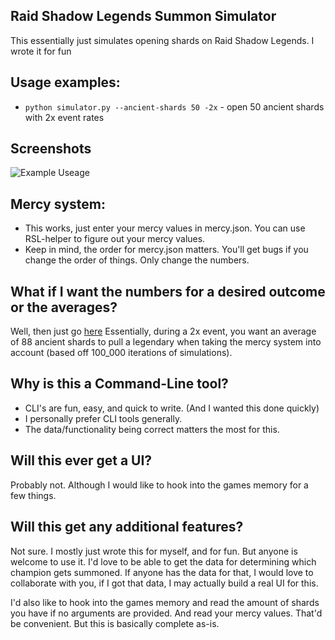 ## Raid Shadow Legends Summon Simulator
This essentially just simulates opening shards on Raid Shadow Legends.
I wrote it for fun

## Usage examples:
* `python simulator.py --ancient-shards 50 -2x` - open 50 ancient shards with 2x event rates

## Screenshots
![Example Useage](https://i.imgur.com/1DSzxe5.png)

## Mercy system:
* This works, just enter your mercy values in mercy.json. You can use RSL-helper to figure out your mercy values.
* Keep in mind, the order for mercy.json matters. You'll get bugs if you change the order of things. Only change the numbers.

## What if I want the numbers for a desired outcome or the averages?
Well, then just go [here](https://gist.github.com/JackofSpades707/5e9c9da9ba3c51e7f202dfa04696da74)
Essentially, during a 2x event, you want an average of 88 ancient shards to pull a legendary when taking the mercy system into account (based off 100_000 iterations of simulations).

## Why is this a Command-Line tool?
* CLI's are fun, easy, and quick to write. (And I wanted this done quickly)
* I personally prefer CLI tools generally.
* The data/functionality being correct matters the most for this.

## Will this ever get a UI?
Probably not. Although I would like to hook into the games memory for a few things.

## Will this get any additional features?
Not sure. I mostly just wrote this for myself, and for fun. But anyone is welcome to use it.
I'd love to be able to get the data for determining which champion gets summoned.
If anyone has the data for that, I would love to collaborate with you, if I got that data, I may actually build a real UI for this.

I'd also like to hook into the games memory and read the amount of shards you have if no arguments are provided.
And read your mercy values.
That'd be convenient. But this is basically complete as-is.
